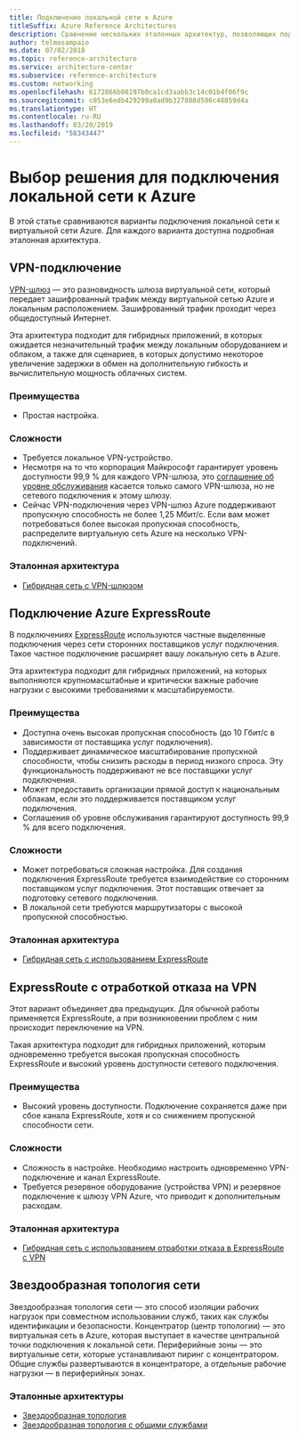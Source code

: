 ```yaml
---
title: Подключение локальной сети к Azure
titleSuffix: Azure Reference Architectures
description: Сравнение нескольких эталонных архитектур, позволяющих подключить локальную сеть к Azure.
author: telmosampaio
ms.date: 07/02/2018
ms.topic: reference-architecture
ms.service: architecture-center
ms.subservice: reference-architecture
ms.custom: networking
ms.openlocfilehash: 6172866b08197b0ca1cd3aabb3c14c01b4f06f9c
ms.sourcegitcommit: c053e6edb429299a0ad9b327888d596c48859d4a
ms.translationtype: HT
ms.contentlocale: ru-RU
ms.lasthandoff: 03/20/2019
ms.locfileid: "58343447"
---
```

# <a name="choose-a-solution-for-connecting-an-on-premises-network-to-azure"></a>Выбор решения для подключения локальной сети к Azure

В этой статье сравниваются варианты подключения локальной сети к виртуальной сети Azure. Для каждого варианта доступна подробная эталонная архитектура.

## <a name="vpn-connection"></a>VPN-подключение

[VPN-шлюз](/azure/vpn-gateway/vpn-gateway-about-vpngateways) — это разновидность шлюза виртуальной сети, который передает зашифрованный трафик между виртуальной сетью Azure и локальным расположением. Зашифрованный трафик проходит через общедоступный Интернет.

Эта архитектура подходит для гибридных приложений, в которых ожидается незначительный трафик между локальным оборудованием и облаком, а также для сценариев, в которых допустимо некоторое увеличение задержки в обмен на дополнительную гибкость и вычислительную мощность облачных систем.

### <a name="benefits"></a>Преимущества

- Простая настройка.

### <a name="challenges"></a>Сложности

- Требуется локальное VPN-устройство.
- Несмотря на то что корпорация Майкрософт гарантирует уровень доступности 99,9 % для каждого VPN-шлюза, это [соглашение об уровне обслуживания](https://azure.microsoft.com/support/legal/sla/vpn-gateway/) касается только самого VPN-шлюза, но не сетевого подключения к этому шлюзу.
- Сейчас VPN-подключения через VPN-шлюз Azure поддерживают пропускную способность не более 1,25 Мбит/с. Если вам может потребоваться более высокая пропускная способность, распределите виртуальную сеть Azure на несколько VPN-подключений.

### <a name="reference-architecture"></a>Эталонная архитектура

- [Гибридная сеть с VPN-шлюзом](./vpn.md)

<!-- markdownlint-disable MD024 -->

## <a name="azure-expressroute-connection"></a>Подключение Azure ExpressRoute

В подключениях [ExpressRoute](/azure/expressroute/) используются частные выделенные подключения через сети сторонних поставщиков услуг подключения. Такое частное подключение расширяет вашу локальную сеть в Azure.

Эта архитектура подходит для гибридных приложений, на которых выполняются крупномасштабные и критически важные рабочие нагрузки с высокими требованиями к масштабируемости.

### <a name="benefits"></a>Преимущества

- Доступна очень высокая пропускная способность (до 10 Гбит/с в зависимости от поставщика услуг подключения).
- Поддерживает динамическое масштабирование пропускной способности, чтобы снизить расходы в период низкого спроса. Эту функциональность поддерживают не все поставщики услуг подключения.
- Может предоставить организации прямой доступ к национальным облакам, если это поддерживается поставщиком услуг подключения.
- Соглашения об уровне обслуживания гарантируют доступность 99,9 % для всего подключения.

### <a name="challenges"></a>Сложности

- Может потребоваться сложная настройка. Для создания подключения ExpressRoute требуется взаимодействие со сторонним поставщиком услуг подключения. Этот поставщик отвечает за подготовку сетевого подключения.
- В локальной сети требуются маршрутизаторы с высокой пропускной способностью.

### <a name="reference-architecture"></a>Эталонная архитектура

- [Гибридная сеть с использованием ExpressRoute](./expressroute.md)

## <a name="expressroute-with-vpn-failover"></a>ExpressRoute с отработкой отказа на VPN

Этот вариант объединяет два предыдущих. Для обычной работы применяется ExpressRoute, а при возникновении проблем с ним происходит переключение на VPN.

Такая архитектура подходит для гибридных приложений, которым одновременно требуется высокая пропускная способность ExpressRoute и высокий уровень доступности сетевого подключения.

### <a name="benefits"></a>Преимущества

- Высокий уровень доступности. Подключение сохраняется даже при сбое канала ExpressRoute, хотя и со снижением пропускной способности сети.

### <a name="challenges"></a>Сложности

- Сложность в настройке. Необходимо настроить одновременно VPN-подключение и канал ExpressRoute.
- Требуется резервное оборудование (устройства VPN) и резервное подключение к шлюзу VPN Azure, что приводит к дополнительным расходам.

### <a name="reference-architecture"></a>Эталонная архитектура

- [Гибридная сеть с использованием отработки отказа в ExpressRoute с VPN](./expressroute-vpn-failover.md)

<!-- markdownlint-disable MD024 -->

## <a name="hub-spoke-network-topology"></a>Звездообразная топология сети

Звездообразная топология сети — это способ изоляции рабочих нагрузок при совместном использовании служб, таких как службы идентификации и безопасности. Концентратор (центр топологии) — это виртуальная сеть в Azure, которая выступает в качестве центральной точки подключения к локальной сети. Периферийные зоны — это виртуальные сети, которые устанавливают пиринг с концентратором. Общие службы развертываются в концентраторе, а отдельные рабочие нагрузки — в периферийных зонах.

### <a name="reference-architectures"></a>Эталонные архитектуры

- [Звездообразная топология](./hub-spoke.md)
- [Звездообразная топология с общими службами](./shared-services.md)
